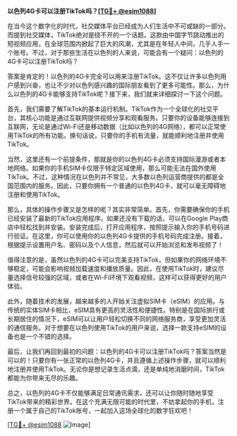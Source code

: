 **以色列4G卡可以注册TikTok吗？[[TG💪+ @esim1088](https://t.me/s/esim1088)]**

在当今这个数字化的时代，社交媒体平台已经成为人们生活中不可或缺的一部分。而提到社交媒体，TikTok绝对是绕不开的一个话题。这款由中国字节跳动推出的短视频应用，在全球范围内掀起了巨大的风潮，尤其是在年轻人中间，几乎人手一个账号。不过，对于那些生活在以色列的人来说，可能会有一个疑问：以色列的4G卡可以注册TikTok吗？

答案是肯定的！以色列的4G卡完全可以用来注册TikTok。这不仅让许多以色列用户感到兴奋，也让不少对以色列感兴趣的国际朋友看到了更多可能性。那么，为什么以色列的4G卡能够支持TikTok呢？接下来，我们就来详细探讨一下这个问题。

首先，我们需要了解TikTok的基本运行机制。TikTok作为一个全球化的社交平台，其核心功能是通过互联网提供视频分享和观看服务。只要你的设备能够连接到互联网，无论是通过Wi-Fi还是移动数据（比如以色列的4G网络），都可以正常使用TikTok的所有功能。换句话说，只要你的手机有流量，就能顺利地注册并使用TikTok。

当然，这里还有一个前提条件，那就是你的以色列4G卡必须支持国际漫游或者本地网络。如果你的手机SIM卡仅限于特定区域使用，那么可能无法在国外使用TikTok。不过，这种情况在以色列并不常见，大多数以色列运营商提供的都是全国范围内的服务。因此，只要你拥有一个普通的以色列4G卡，就可以毫无障碍地注册和使用TikTok。

那么，具体的操作步骤又是怎样的呢？其实非常简单。首先，你需要确保你的手机已经安装了最新的TikTok应用程序。如果还没有下载的话，可以在Google Play商店中轻松找到并安装。安装完成后，打开应用程序，按照提示输入你的手机号码进行验证。在这里，你可以使用你的以色列4G卡提供的手机号码完成注册。接着，根据提示设置用户名、密码以及个人信息，然后就可以开始浏览和发布视频了！

值得注意的是，虽然以色列的4G卡可以完美支持TikTok，但如果你的网络环境不够稳定，可能会影响视频加载速度和播放质量。因此，在使用TikTok时，建议尽量选择信号较强的区域，或者在Wi-Fi环境下观看视频，这样可以获得更好的用户体验。

此外，随着技术的发展，越来越多的人开始关注虚拟SIM卡（eSIM）的应用。与传统的实体SIM卡相比，eSIM具有更高的灵活性和便捷性。特别是在国际旅行或长期居住的情况下，eSIM可以让用户轻松切换不同的网络服务商，享受更加灵活的通信服务。对于想要在以色列使用TikTok的用户来说，选择一款支持eSIM的设备也是一个不错的选择。

最后，让我们再回到最初的问题：以色列的4G卡可以注册TikTok吗？答案当然是可以的！只要你有一张正常的以色列4G卡，并且遵循上述操作步骤，就可以顺利地注册并使用TikTok。无论你是想记录生活点滴，还是单纯地消磨时间，TikTok都能为你带来无尽的乐趣。

总之，以色列的4G卡不仅能够满足日常通讯需求，还可以让你随时随地享受TikTok带来的精彩世界。在这个充满无限可能的时代里，不妨拿起你的手机，注册一个属于自己的TikTok账号，一起加入这场全球化的数字狂欢吧！

[[TG💪+ @esim1088](https://t.me/s/esim1088) ![Image](https://i.postimg.cc/4NQfJmqS/Snipaste-2025-05-13-00-14-12.png)]